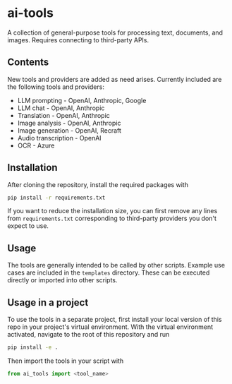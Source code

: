 # ai-tools

A collection of general-purpose tools for processing text, documents, and images. Requires connecting to third-party APIs.

## Contents

New tools and providers are added as need arises. Currently included are the following tools and providers:

- LLM prompting - OpenAI, Anthropic, Google
- LLM chat - OpenAI, Anthropic
- Translation - OpenAI, Anthropic
- Image analysis - OpenAI, Anthropic
- Image generation - OpenAI, Recraft
- Audio transcription - OpenAI
- OCR - Azure

## Installation

After cloning the repository, install the required packages with
```bash
pip install -r requirements.txt
```

If you want to reduce the installation size, you can first remove any lines from `requirements.txt` corresponding to third-party providers you don't expect to use.

## Usage

The tools are generally intended to be called by other scripts. Example use cases are included in the `templates` directory. These can be executed directly or imported into other scripts.

## Usage in a project

To use the tools in a separate project, first install your local version of this repo in your project's virtual environment. With the virtual environment activated, navigate to the root of this repository and run
```bash
pip install -e .
```

Then import the tools in your script with
```python
from ai_tools import <tool_name>
```